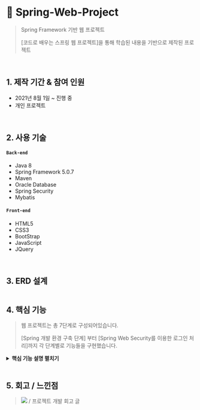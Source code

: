 # :pushpin: Spring-Web-Project
>Spring Framework 기반 웹 프로젝트
>
>[코드로 배우는 스프링 웹 프로젝트]을 통해 학습된 내용을 기반으로 제작된 프로젝트

</br>

## 1. 제작 기간 & 참여 인원
- 2021년 8월 1일 ~ 진행 중
- 개인 프로젝트

</br>

## 2. 사용 기술
#### `Back-end`
  - Java 8
  - Spring Framework 5.0.7
  - Maven
  - Oracle Database
  - Spring Security
  - Mybatis
#### `Front-end`
  - HTML5
  - CSS3
  - BootStrap
  - JavaScript
  - JQuery


</br>

## 3. ERD 설계
![]()


## 4. 핵심 기능
>웹 프로젝트는 총 7단계로 구성되어있습니다.
>
>[Spring 개발 환경 구축 단계] 부터 [Spring Web Security를 이용한 로그인 처리]까지 각 단계별로 기능들을 구현했습니다.

<details>
<summary><b>핵심 기능 설명 펼치기</b></summary>
<div markdown="1">

### 4.1. [스프링 개발 환경 구축](https://github.com/PrimarchAn/SpringProject02/tree/master/ex00)
<details>
<summary><b>세부 설명 펼치기</b></summary>
<div markdown="1">

- **Maven이 사용하는 pom.xml** :pushpin: [코드 확인](https://github.com/PrimarchAn/SpringProject02/blob/master/ex00/pom.xml)
  - 생성된 프로젝트의 라이브러리는 pom.xml 파일을 통해서 관리

<br>

- **servlet-context.xml** :pushpin: [코드 확인](https://github.com/PrimarchAn/SpringProject02/blob/master/ex00/src/main/webapp/WEB-INF/spring/appServlet/servlet-context.xml)
  - 웹과 관련된 스프링 설정파일

<br>

- **root-context.xml** :pushpin: [코드 확인](https://github.com/PrimarchAn/SpringProject02/blob/master/ex00/src/main/webapp/WEB-INF/spring/root-context.xml)
  - 스프링 설정파일

<br>

- **의존성 주입 테스트** :pushpin: [코드 확인](https://github.com/PrimarchAn/SpringProject02/tree/master/ex00/src/main/java/org/taesan/sample)
  - Restaurant 객체 생성 후 그곳에서 근무하는 Chef 객체를 주입하는 예제
  - Spring에서는 생성자를 이용한 주입과 Setter 메서드를 이용한 주입으로 의존성 구현
  - 의존성 주입 설정 방식은 주로 XML이나 Annotation을 이용해 처리

<br>

- **커넥션 풀 설정** :pushpin: [코드 확인](https://github.com/PrimarchAn/SpringProject02/blob/master/ex00/src/main/webapp/WEB-INF/spring/root-context.xml#L23)
  - Java에서는 DataSource라는 인터페이스를 통해 커넥션 풀을 사용
  - DataSource를 통해 매번 데이터베이스와 연결하는 방식이 아닌, 미리 연결을 맺어주고 반환하는 구조를 이요하여 성능 향상을 꾀함
  - 커넥션 풀에는 여러 종류가 있고, spring-jdbc를 이요하는 방식도 있지만 본 프로젝트에서는 HikariCP 이용

<br>

- **MyBatis와 Spring 연동** :pushpin: [코드 확인](https://github.com/PrimarchAn/SpringProject02/blob/master/ex00/src/main/webapp/WEB-INF/spring/root-context.xml#L27)
  - MyBatis는 'SQL 매핑(mapping) 프레임워크'로 분류
  - MyBatis와 Spring 연동을 통해 SQL 처리 속도 향상
  - 개발 편의성 증대를 위해 [Mapper](https://github.com/PrimarchAn/SpringProject02/blob/master/ex00/src/main/resources/org/taesan/mapper/TimeMapper.xml)를 XML과 인터페이스 + Annotation 형태로 작성 

</div>
</details>

### 4.2. [스프링 MVC 설정](https://github.com/PrimarchAn/SpringProject02/tree/master/ex01)
<details>
<summary><b>세부 설명 펼치기</b></summary>
<div markdown="1">

- **스프링MVC의 기본 구조**
  - 스프링MVC 프로젝트를 구성해서 사용한다는 의미는 내부적으로는 root-context.xml로 사용하는 일반 Java 영역(POJO, Plain Old Java Object)과 servlet-context.xml로 설정하는 Web 관련 영역을 같이 연동해서 구동

<br>

- **스프링MVC의 Controller**
  - 스프링MVC를 이용하는 경우 작성되는 `Controller`의 특징
    - `HttpServletRequest`, `HttpServletResponse`를 거의 사용할 필요없이 필요한 기능 구현
    - 다양한 타입의 파라미터 처리, 다양한 타입의 리턴 타입 사용 가능
    - GET방식, POST방식 등 전송 방식에 대한 처리를 어노테이션으로 처리 가능
    - 상속/인터페이스 방식 대신에 어노테이션만으로도 필요한 설정 가능
  - `Controller`의 리턴타입
    - String : jsp를 이용하는 경우에는 jsp 파일의 경로와 파일이름을 나타내기 위해서 사용 :pushpin: [코드 확인](https://github.com/PrimarchAn/SpringProject02/blob/master/ex01/src/main/java/org/taesan/controller/SampleController.java#L111)
    - void : 호출하는 URL과 동일한 이름의 jsp를 의미 :pushpin: [코드 확인](https://github.com/PrimarchAn/SpringProject02/blob/master/ex01/src/main/java/org/taesan/controller/SampleController.java#L131)
    - VO, DTO 타입 : 주로 JSON 타입의 데이터를 만들어서 반환하는 용도로 사용(추가적인 라이브러리 필요) :pushpin: [코드 확인](https://github.com/PrimarchAn/SpringProject02/blob/master/ex01/src/main/java/org/taesan/controller/SampleController.java#L137)
    - ResponseEntity 타입: response할 때 Http 헤더 정보와 내용을 가공하는 용도로 사용(추가적인 라이브러리 필요) :pushpin: [코드 확인](https://github.com/PrimarchAn/SpringProject02/blob/master/ex01/src/main/java/org/taesan/controller/SampleController.java#L150)
    - Model, ModelAndView: Model로 데이터를 반환하거나 화면까지 같이 지정하는 경우에 사용(최근에는 많이 사용 안함)
    - HttpHeaders : 응답에 내용 없이 Http 헤더 메시지만 전달하는 용도로 사용
  - @Controller :pushpin: [코드 확인](https://github.com/PrimarchAn/SpringProject02/blob/master/ex01/src/main/java/org/taesan/controller/SampleController.java#L24)
    - 해당 클래스의 인스턴스를 스프링의 빈으로 등록하고 `Controller`로 사용
    - `<component-scan>`과 같이 활용 :pushpin: [코드 확인](https://github.com/PrimarchAn/SpringProject02/blob/master/ex01/src/main/webapp/WEB-INF/spring/appServlet/servlet-context.xml#L41)
    - 스프링MVC의 `Controller`는 메서드의 파라미터를 자동으로 수집, 변환하는 편리한 기능을 제공
    - Java Beans 규칙에 맞게 작성되어야 함 :pushpin: [코드 확인](https://github.com/PrimarchAn/SpringProject02/blob/master/ex01/src/main/java/org/taesan/domain/SampleDTO.java)
      - 생성자가 없거나 빈 생성자 
      - 올바른 규칙으로 만들어진 `Getter/Setter 메서드`
  - @RequestMapping :pushpin: [코드 확인](https://github.com/PrimarchAn/SpringProject02/blob/master/ex01/src/main/java/org/taesan/controller/SampleController.java#L25)
    - 특정한 URI에 대한 처리를 해당 `Controller`나 메서드에서 처리
    - 스프링 4.3 전까지는 `@RequestMapping( method =‘get’)` 방식으로 사용
    - 스프링 4.3이후에는 `@GetMapping`, `@PostMapping`등으로 간단히 표현 가능
  - `RedirectAttribute`
    - 화면에 한번만 전달되는 파라미터를 처리하는 용도 
    - 내부적으로 `HttpSession 객체`에 담아서 한번만 사용되고, 폐기 


<br>

- **데이터 전달자 역할을 하는 Model**
  - `Controller`의 메서드를 작성할 때는 특별하게 Model이라는 타입을 파라미터로 지정
    - Model 객체는 JSP에 `Controller`에서 생성된 데이터를 담아서 전달하는 역할을 하는 존재
    - JSP와 같은 뷰(View)로 전달해야 하는 데이터를 담아서 보냄
    - 메서드의 파라미터에 Model 타입이 지정된 경우 스프링은 특별하게 Model 타입의 객체를 만들어서 메서드에 주입
    - 모델2 방식에서 사용하는 `request.setAttribute( )`와 유사한 역할
  - `@ModelAttribute`
    - `Controller`에서 메서드의 파라미터는 기본자료형을 제외한 객체형 타입은 다시 화면으로 전달
    - `@ModelAttribute`는 명시적으로 화면에 전달되도록 지정 

</div>
</details>

### 4.3. [기본적인 웹 게시물 관리](https://github.com/PrimarchAn/SpringProject02/tree/master/ex02)
<details>
<summary><b>세부 설명 펼치기</b></summary>
<div markdown="1">

- **웹 프로젝트의 기본 구성**
  - 일반적으로 웹 프로젝트는 3-tier 방식으로 구성(Presentaiton, Business, Persistence)
  - Presentation Tier(화면 계층) : 화면에 보여주는 기술을 사용하는 영역
  - Business Tier(비즈니스 계층) : 순순한 비즈니스 로직을 담고 있는 영역, 고객들이 사용하는 용어를 그대로 메서드에 사용(설계와 고객의 요구 사항이 정확히 일치)
  - Persistence Tier(영속 or 데이터 계층) : 데이터를 어떤 방식으로 보관하고, 사용하는가에 대한 설계가 들어가는 계층
  - Spring MVC 영역은 Presentation Tier를 구성

<br>

- **Create(Insert) 처리**
  - insert만 처리되고 생성된 PK 값을 알 필요가 없는 경우 :pushpin: [코드 확인](https://github.com/PrimarchAn/SpringProject02/blob/master/ex02/src/main/resources/org/taesan/mapper/BoardMapper.xml#L13)
  - insert문이 실행되고 생성된 PK 값을 알아야 하는 경우 :pushpin: [코드 확인](https://github.com/PrimarchAn/SpringProject02/blob/master/ex02/src/main/resources/org/taesan/mapper/BoardMapper.xml#L18)

<br>

- **Read(Select) 처리**
  - insert가 된 데이터를 조회하는 작업은 PK를 이용해서 처리하므로 BoardMapper의 파라미터 역시 BoardVO 클래스의 bno 타입 정보를 이용해서 처리 :pushpin: [코드 확인](https://github.com/PrimarchAn/SpringProject02/blob/master/ex02/src/main/java/org/taesan/mapper/BoardMapper.java#L21)
  - MyBatis는 bno라는 칼럼이 존재하면 인스턴스의 `setBno()`를 호출
  - MyBatis의 모든 파라미터와 리턴 타입의 처리는 `get 파라미터명()`, `set 칼럼명()`의 규칙으로 호출
  - `#{속성}`이 1개만 존재하는 경우에는 별도의 `get 파라미터명()`을 사용하지 않고 처리

<br>

 - **Update 처리**
  - `update()`의 메서드 리턴 타입은 `int`로 지정해서 만일 정상적으로 데이터가 수정되면 1 이상의 값을 가지도록 설계 :pushpin: [코드 확인](https://github.com/PrimarchAn/SpringProject02/blob/master/ex02/src/main/java/org/taesan/mapper/BoardMapper.java#L24)
  - `#{title}`과 같은 부분은 파라미털로 전달된 BoardVO 객체의 `getTitle()`과 같은 메서드들을 호출해서 파라미터들이 처리 :pushpin: [코드 확인](https://github.com/PrimarchAn/SpringProject02/blob/master/ex02/src/main/resources/org/taesan/mapper/BoardMapper.xml#L37)

<br>

- **Delete 처리**
  - 특정한 데이터를 삭제하는 작업은 PK값을 이용해서 처리(조회 작업과 유사) :pushpin: [코드 확인](https://github.com/PrimarchAn/SpringProject02/blob/master/ex02/src/main/java/org/taesan/mapper/BoardMapper.java#L27)
  - 등록, 삭제, 수정과 같은 DML 작업은 '몇건의 데이터가 삭제(혹은 수정)되었는지'를 반환
  - `delete()`의 메서드 리턴 타입은 `int`로 지정해서 만일 정상적으로 데이터가 삭제되면 1 이상의 값을 가지도록 설계 :pushpin: [코드 확인](https://github.com/PrimarchAn/SpringProject02/blob/master/ex02/src/main/java/org/taesan/mapper/BoardMapper.java#L27)

<br>

- **비즈니스 계층 구현과 테스트** :pushpin: [코드 확인](https://github.com/PrimarchAn/SpringProject02/tree/master/ex02/src/main/java/org/taesan/service)
 - 등록 작업의 구현과 테스트 :pushpin: [코드 확인](https://github.com/PrimarchAn/SpringProject02/blob/master/ex02/src/test/java/org/taesan/service/BoardServiceTests.java#L32)
 - 목록(리스트) 작업의 구현과 테스트 :pushpin: [코드 확인](https://github.com/PrimarchAn/SpringProject02/blob/master/ex02/src/test/java/org/taesan/service/BoardServiceTests.java#L45)
 - 조회 작업의 구현과 테스트 :pushpin: [코드 확인](https://github.com/PrimarchAn/SpringProject02/blob/master/ex02/src/test/java/org/taesan/service/BoardServiceTests.java#L52)
 - 삭제/수정 구현과 테스트 :pushpin: [코드 확인](https://github.com/PrimarchAn/SpringProject02/blob/master/ex02/src/test/java/org/taesan/service/BoardServiceTests.java#L58)

<br>

- **프레젠테이션(웹) 계층의 CRUD 구현** :pushpin: [코드 확인](https://github.com/PrimarchAn/SpringProject02/blob/master/ex02/src/main/java/org/taesan/controller/BoardController.java)
  - 목록에 대한 처리와 테스트 :pushpin: [코드 확인](https://github.com/PrimarchAn/SpringProject02/blob/master/ex02/src/test/java/org/taesan/controller/BoardControllerTests.java#L40)
  - 등록 처리와 테스트 :pushpin: [코드 확인](https://github.com/PrimarchAn/SpringProject02/blob/master/ex02/src/test/java/org/taesan/controller/BoardControllerTests.java#L47)
  - 조회 처리와 테스트 :pushpin: [코드 확인](https://github.com/PrimarchAn/SpringProject02/blob/master/ex02/src/test/java/org/taesan/controller/BoardControllerTests.java#L59)
  - 수정 처리와 테스트 :pushpin: [코드 확인](https://github.com/PrimarchAn/SpringProject02/blob/master/ex02/src/test/java/org/taesan/controller/BoardControllerTests.java#L70)
  - 삭제 처리와 테스트 :pushpin: [코드 확인](https://github.com/PrimarchAn/SpringProject02/blob/master/ex02/src/test/java/org/taesan/controller/BoardControllerTests.java#L84)

<br>

- **페이징 처리**
  - XML에서 사용할 수 없는 부등호 사용을 위해 CDATA 섹션 처리 :pushpin: [코드 확인](https://github.com/PrimarchAn/SpringProject02/blob/master/ex02/src/main/resources/org/taesan/mapper/BoardMapper.xml#L45)
  - MyBatis 처리와 테스트 :pushpin: [코드 확인](https://github.com/PrimarchAn/SpringProject02/blob/master/ex02/src/test/java/org/taesan/mapper/BoardMapperTests.java#L88)


</div>
</details>

### 4.4. REST 방식과 Ajax를 이용하는 댓글 처리
<details>
<summary><b>세부 설명 펼치기</b></summary>
<div markdown="1">

</div>
</details>

### 4.5. AOP와 트랜잭션
<details>
<summary><b>세부 설명 펼치기</b></summary>
<div markdown="1">

</div>
</details>

### 4.6. 파일 업로드 처리
<details>
<summary><b>세부 설명 펼치기</b></summary>
<div markdown="1">

</div>
</details>

### 4.7. Spring Web Security를 이용한 로그인 처리
<details>
<summary><b>세부 설명 펼치기</b></summary>
<div markdown="1">

</div>
</details>

</div>
</details>

</br>

## 5. 회고 / 느낀점
><a href="https://taesancoding.tistory.com"><img src="https://img.shields.io/badge/Velog-1DA1F2?style=plastic&logo=Velog&logoColor=white"/></a></a> / 프로젝트 개발 회고 글
